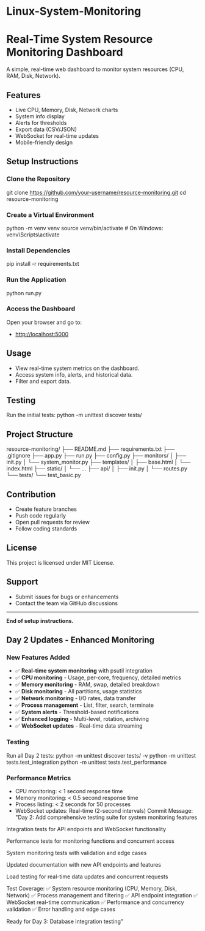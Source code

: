# Linux-System-Monitoring
# Real-Time System Resource Monitoring Dashboard

A simple, real-time web dashboard to monitor system resources (CPU, RAM, Disk, Network).

## Features
- Live CPU, Memory, Disk, Network charts
- System info display
- Alerts for thresholds
- Export data (CSV/JSON)
- WebSocket for real-time updates
- Mobile-friendly design

## Setup Instructions

### Clone the Repository
git clone https://github.com/your-username/resource-monitoring.git
cd resource-monitoring
### Create a Virtual Environment
python -m venv venv
source venv/bin/activate # On Windows: venv\Scripts\activate

### Install Dependencies
pip install -r requirements.txt

### Run the Application
python run.py

### Access the Dashboard
Open your browser and go to:
- [http://localhost:5000](http://localhost:5000)

## Usage
- View real-time system metrics on the dashboard.
- Access system info, alerts, and historical data.
- Filter and export data.

## Testing
Run the initial tests:
python -m unittest discover tests/

## Project Structure
resource-monitoring/
├── README.md
├── requirements.txt
├── .gitignore
├── app.py
├── run.py
├── config.py
├── monitors/
│ ├── init.py
│ └── system_monitor.py
├── templates/
│ ├── base.html
│ └── index.html
├── static/
│ └── ...
├── api/
│ ├── init.py
│ └── routes.py
└── tests/
└── test_basic.py

## Contribution
- Create feature branches
- Push code regularly
- Open pull requests for review
- Follow coding standards
  
## License
This project is licensed under MIT License.

## Support
- Submit issues for bugs or enhancements
- Contact the team via GitHub discussions

---
**End of setup instructions.**

## Day 2 Updates - Enhanced Monitoring

### New Features Added
- ✅ **Real-time system monitoring** with psutil integration
- ✅ **CPU monitoring** - Usage, per-core, frequency, detailed metrics
- ✅ **Memory monitoring** - RAM, swap, detailed breakdown
- ✅ **Disk monitoring** - All partitions, usage statistics
- ✅ **Network monitoring** - I/O rates, data transfer
- ✅ **Process management** - List, filter, search, terminate
- ✅ **System alerts** - Threshold-based notifications
- ✅ **Enhanced logging** - Multi-level, rotation, archiving
- ✅ **WebSocket updates** - Real-time data streaming

### Testing
Run all Day 2 tests:
python -m unittest discover tests/ -v
python -m unittest tests.test_integration
python -m unittest tests.test_performance

### Performance Metrics
- CPU monitoring: < 1 second response time
- Memory monitoring: < 0.5 second response time  
- Process listing: < 2 seconds for 50 processes
- WebSocket updates: Real-time (2-second intervals)
Commit Message: "Day 2: Add comprehensive testing suite for system monitoring features

Integration tests for API endpoints and WebSocket functionality

Performance tests for monitoring functions and concurrent access

System monitoring tests with validation and edge cases

Updated documentation with new API endpoints and features

Load testing for real-time data updates and concurrent requests

Test Coverage:
✅ System resource monitoring (CPU, Memory, Disk, Network)
✅ Process management and filtering
✅ API endpoint integration
✅ WebSocket real-time communication
✅ Performance and concurrency validation
✅ Error handling and edge cases

Ready for Day 3: Database integration testing"
